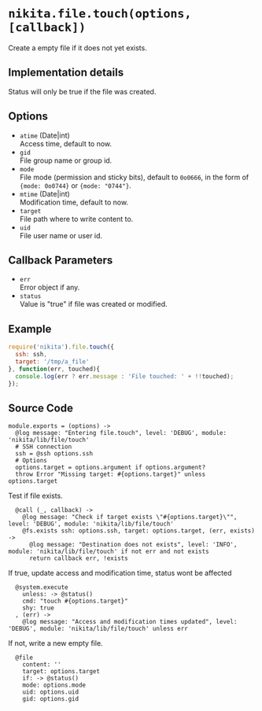 
# `nikita.file.touch(options, [callback])`

Create a empty file if it does not yet exists.

## Implementation details

Status will only be true if the file was created.

## Options

* `atime` (Date|int)  
  Access time, default to now.   
* `gid`   
  File group name or group id.   
* `mode`   
  File mode (permission and sticky bits), default to `0o0666`, in the form of
  `{mode: 0o0744}` or `{mode: "0744"}`.   
* `mtime` (Date|int)  
  Modification time, default to now.   
* `target`   
  File path where to write content to.   
* `uid`   
  File user name or user id.   

## Callback Parameters

* `err`   
  Error object if any.   
* `status`   
  Value is "true" if file was created or modified.   

## Example

```js
require('nikita').file.touch({
  ssh: ssh,
  target: '/tmp/a_file'
}, function(err, touched){
  console.log(err ? err.message : 'File touched: ' + !!touched);
});
```

## Source Code

    module.exports = (options) ->
      @log message: "Entering file.touch", level: 'DEBUG', module: 'nikita/lib/file/touch'
      # SSH connection
      ssh = @ssh options.ssh
      # Options
      options.target = options.argument if options.argument?
      throw Error "Missing target: #{options.target}" unless options.target

Test if file exists.

      @call (_, callback) ->
        @log message: "Check if target exists \"#{options.target}\"", level: 'DEBUG', module: 'nikita/lib/file/touch'
        @fs.exists ssh: options.ssh, target: options.target, (err, exists) ->
          @log message: "Destination does not exists", level: 'INFO', module: 'nikita/lib/file/touch' if not err and not exists
          return callback err, !exists

If true, update access and modification time, status wont be affected

      @system.execute
        unless: -> @status()
        cmd: "touch #{options.target}"
        shy: true
      , (err) ->
        @log message: "Access and modification times updated", level: 'DEBUG', module: 'nikita/lib/file/touch' unless err

If not, write a new empty file.

      @file
        content: ''
        target: options.target
        if: -> @status()
        mode: options.mode
        uid: options.uid
        gid: options.gid
